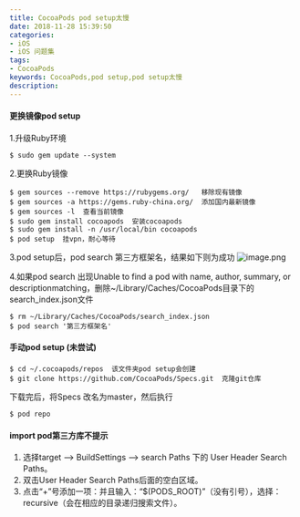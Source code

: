 ```yaml
---
title: CocoaPods pod setup太慢
date: 2018-11-28 15:39:50
categories: 
- iOS
- iOS 问题集
tags:
- CocoaPods
keywords: CocoaPods,pod setup,pod setup太慢
description:
---
```

#### 更换镜像pod setup
1.升级Ruby环境
```
$ sudo gem update --system
```
2.更换Ruby镜像
```
$ gem sources --remove https://rubygems.org/   移除现有镜像
$ gem sources -a https://gems.ruby-china.org/  添加国内最新镜像
$ gem sources -l  查看当前镜像
$ sudo gem install cocoapods  安装cocoapods
$ sudo gem install -n /usr/local/bin cocoapods
$ pod setup  挂vpn，耐心等待
```
3.pod setup后，pod search 第三方框架名，结果如下则为成功
![image.png](https://upload-images.jianshu.io/upload_images/3850436-fd1eaaafdc4f8cbd.png?imageMogr2/auto-orient/strip%7CimageView2/2/w/1240)

4.如果pod search 出现Unable to find a pod with name, author, summary, or descriptionmatching，删除~/Library/Caches/CocoaPods目录下的search_index.json文件
```
$ rm ~/Library/Caches/CocoaPods/search_index.json
$ pod search '第三方框架名'
```
#### 手动pod setup (未尝试)
```
$ cd ~/.cocoapods/repos  该文件夹pod setup会创建
$ git clone https://github.com/CocoaPods/Specs.git  克隆git仓库
```
下载完后，将Specs 改名为master，然后执行
```
$ pod repo
```

#### import pod第三方库不提示
1. 选择target —> BuildSettings —> search Paths 下的 User Header Search Paths。
2. 双击User Header Search Paths后面的空白区域。
3. 点击“+”号添加一项：并且输入：“$(PODS_ROOT)”（没有引号），选择：recursive（会在相应的目录递归搜索文件）。
